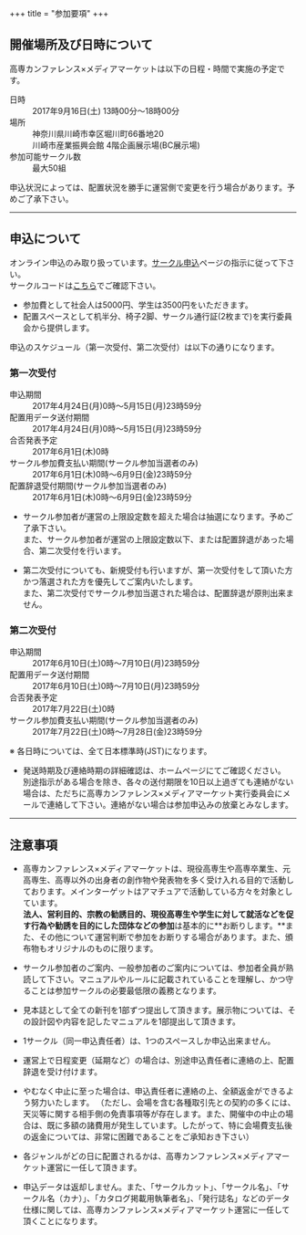 +++
title = "参加要項"
+++

## 開催場所及び日時について

高専カンファレンス×メディアマーケットは以下の日程・時間で実施の予定です。

<dl>
<dt>日時</dt>
<dd>2017年9月16日(土) 13時00分〜18時00分</dd>
<dt>場所</dt>
<dd>神奈川県川崎市幸区堀川町66番地20</dd>
<dd>川崎市産業振興会館 4階企画展示場(BC展示場)</dd>
<dt>参加可能サークル数</dt>
<dd>最大50組</dd>
</dl>

申込状況によっては、配置状況を勝手に運営側で変更を行う場合があります。予めご了承下さい。

---

## 申込について

オンライン申込のみ取り扱っています。[サークル申込](/circles/)ページの指示に従って下さい。  
サークルコードは[こちら](/doc/genre_code.pdf)でご確認下さい。

* 参加費として社会人は5000円、学生は3500円をいただきます。
* 配置スペースとして机半分、椅子2脚、サークル通行証(2枚まで)を実行委員会から提供します。

申込のスケジュール（第一次受付、第二次受付）は以下の通りになります。


### 第一次受付

<dl>
<dt>申込期間</dt>
<dd>2017年4月24日(月)0時〜5月15日(月)23時59分</dd>
<dt>配置用データ送付期間</dt>
<dd>2017年4月24日(月)0時〜5月15日(月)23時59分</dd>
<dt>合否発表予定</dt>
<dd>2017年6月1日(木)0時</dd>
<dt>サークル参加費支払い期間(サークル参加当選者のみ)</dt>
<dd>2017年6月1日(木)0時〜6月9日(金)23時59分</dd>
<dt>配置辞退受付期間(サークル参加当選者のみ)</dt>
<dd>2017年6月1日(木)0時〜6月9日(金)23時59分</dd>
</dl>

* サークル参加者が運営の上限設定数を超えた場合は抽選になります。予めご了承下さい。  
また、サークル参加者が運営の上限設定数以下、または配置辞退があった場合、第二次受付を行います。

* 第二次受付についても、新規受付も行いますが、第一次受付をして頂いた方かつ落選された方を優先してご案内いたします。  
また、第二次受付でサークル参加当選された場合は、配置辞退が原則出来ません。

### 第二次受付

<dl>
<dt>申込期間</dt>
<dd>2017年6月10日(土)0時〜7月10日(月)23時59分</dd>
<dt>配置用データ送付期間</dt>
<dd>2017年6月10日(土)0時〜7月10日(月)23時59分</dd>
<dt>合否発表予定</dt>
<dd>2017年7月22日(土)0時</dd>
<dt>サークル参加費支払い期間(サークル参加当選者のみ)</dt>
<dd>2017年7月22日(土)0時〜7月28日(金)23時59分</dd>
</dl>

※ 各日時については、全て日本標準時(JST)になります。  

* 発送時期及び連絡時期の詳細確認は、ホームページにてご確認ください。  
別途指示がある場合を除き、各々の送付期限を10日以上過ぎても連絡がない場合は、ただちに高専カンファレンス×メディアマーケット実行委員会にメールで連絡して下さい。連絡がない場合は参加申込みの放棄とみなします。

---

## 注意事項

* 高専カンファレンス×メディアマーケットは、現役高専生や高専卒業生、元高専生、高専以外の出身者の創作物や発表物を多く受け入れる目的で活動しております。メインターゲットはアマチュアで活動している方々を対象としています。  
**法人、営利目的、宗教の勧誘目的、現役高専生や学生に対して就活などを促す行為や勧誘を目的にした団体などの参加**は基本的に**お断りします。**また、その他について運営判断で参加をお断りする場合があります。また、頒布物もオリジナルのものに限ります。

* サークル参加者のご案内、一般参加者のご案内については、参加者全員が熟読して下さい。マニュアルやルールに記載されていることを理解し、かつ守ることは参加サークルの必要最低限の義務となります。

*  見本誌として全ての新刊を1部ずつ提出して頂きます。展示物については、その設計図や内容を記したマニュアルを1部提出して頂きます。

* 1サークル（同一申込責任者）は、1つのスペースしか申込出来ません。

* 運営上で日程変更（延期など）の場合は、別途申込責任者に連絡の上、配置辞退を受け付けます。

* やむなく中止に至った場合は、申込責任者に連絡の上、全額返金ができるよう努力いたします。
（ただし、会場を含む各種取引先との契約の多くには、天災等に関する相手側の免責事項等が存在します。また、開催中の中止の場合は、既に多額の諸費用が発生しています。したがって、特に会場費支払後の返金については、非常に困難であることをご承知おき下さい）

* 各ジャンルがどの日に配置されるかは、高専カンファレンス×メディアマーケット運営に一任して頂きます。

* 申込データは返却しません。また、「サークルカット」、「サークル名」、「サークル名（カナ）」、「カタログ掲載用執筆者名」、「発行誌名」などのデータ仕様に関しては、高専カンファレンス×メディアマーケット運営に一任して頂くことになります。
